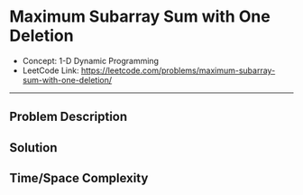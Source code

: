 # Maximum Subarray Sum with One Deletion

- Concept: 1-D Dynamic Programming
- LeetCode Link: https://leetcode.com/problems/maximum-subarray-sum-with-one-deletion/

---

## Problem Description

## Solution

## Time/Space Complexity

